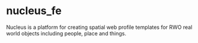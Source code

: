 # nucleus_fe
Nucleus is a platform for creating spatial web profile templates for RWO real world objects including people, place and things.



